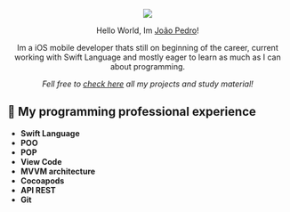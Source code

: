 
<p align="center"><img src="https://user-images.githubusercontent.com/84334801/158032448-6fe9f08c-0f2e-4d72-992c-c18598a51de8.png"/></p>

<p align="center">
<a>Hello World, Im <a href="https://www.linkedin.com/in/jo%C3%A3o-pedro-da-mata-110106b2/">João Pedro</a>!</a>
</p>

<p align="center">
<a>Im a iOS mobile developer thats still on beginning of the career, current working with Swift Language and mostly eager to learn as much as I can about programming.</a>
</p>

<p align="center">
<i>Fell free to <a href="https://github.com/joaopedro96?tab=repositories">check here</a> all my projects and study material!</i>
</p>

## 🧐 My programming professional experience

- **Swift Language**
- **POO**
- **POP**
- **View Code**
- **MVVM architecture**
- **Cocoapods**
- **API REST**
- **Git**

<!--
**joaopedro96/joaopedro96** is a ✨ _special_ ✨ repository because its `README.md` (this file) appears on your GitHub profile.

Here are some ideas to get you started:

- 🔭 I’m currently working on ...
- 🌱 I’m currently learning ...
- 👯 I’m looking to collaborate on ...
- 🤔 I’m looking for help with ...
- 💬 Ask me about ...
- 📫 How to reach me: ...
- 😄 Pronouns: ...
- ⚡ Fun fact: ...
-->
